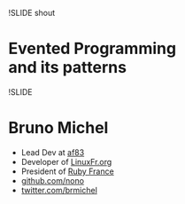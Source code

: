 !SLIDE shout
# Evented Programming and&nbsp;its&nbsp;patterns #

!SLIDE
# Bruno Michel #

* Lead Dev at [af83](http://dev.af83.com/)
* Developer of [LinuxFr.org](http://linuxfr.org/)
* President of [Ruby France](http://www.rubyfrance.org/)
* [github.com/nono](https://github.com/nono)
* [twitter.com/brmichel](https://twitter.com/brmichel)

<style>
.slide.bg h2 { color: #000; font-size: 100px; text-align: center; }
</style>
